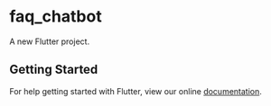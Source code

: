 # faq_chatbot

A new Flutter project.

## Getting Started

For help getting started with Flutter, view our online
[documentation](https://flutter.io/).
